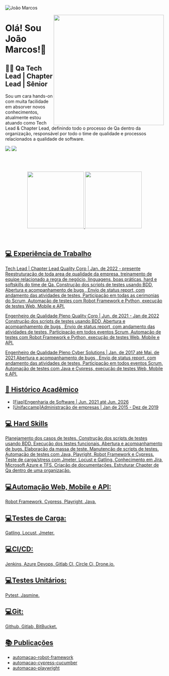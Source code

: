 <p align="left"> <img src="https://komarev.com/ghpvc/?username=joaomarcosqa&label=Profile%20views&color=0e75b6&style=flat" alt="João Marcos" /> </p>

<img align="right" width="350" src="https://d585tldpucybw.cloudfront.net/sfimages/default-source/productsimages/teststudio/lp-710x510-case-2-illustration.png"/>

# Olá! Sou João Marcos!👋   <br>

## 👩‍💻 Qa Tech Lead | Chapter Lead | Sênior

Sou um cara hands-on com muita
facilidade em absorver novos conhecimentos,
atualmente estou atuando como Tech Lead & Chapter Lead, definindo todo o processo de Qa dentro da organização, responsável por todo o time de qualidade e processos relacionados a qualidade de software.

[<img src="https://img.shields.io/badge/linkedin-%230077B5.svg?&style=for-the-badge&logo=linkedin&logoColor=white"/>](https://www.linkedin.com/in/joao-marcos-test-analyst/)
[<img src="https://img.shields.io/badge/allmylinks-%230077B5.svg?&style=for-the-badge&logo=almylinks&logoColor=white"/>](https://allmylinks.com/joaomarcosqa)

<br><br>
<div align="center">
  <a href="https://github.com/joaomarcosqa">
<img height="180em" src="https://github-readme-stats.vercel.app/api?username=joaomarcosqa&show_icons=true&theme=midnight-purple&include_all_commits=true&count_private=true"/>
<img height="180em" src="https://github-readme-stats.vercel.app/api/top-langs/?username=joaomarcosqa&layout=compact&langs_count=7&theme=midnight-purple"/>
</div><br><br>

## 💻 Experiência de Trabalho
Tech Lead | Chapter Lead
Quality Corp | Jan. de 2022 - presente
Reestruturação de toda area de qualidade da empresa, treinamento de equipe relacionado a regra de negócio, linguagens, boas práticas, hard e softskills do time de Qa. Construção dos scripts de testes usando BDD, Abertura e acompanhamento de bugs , Envio de status report, com andamento das atividades de testes, Participação em todas as cerimonias do Scrum, Automação de testes com Robot Framework e Python, execução de testes Web, Mobile e API.

Engenheiro de Qualidade Pleno
Quality Corp | Jun. de 2021 - Jan de 2022
Construção dos scripts de testes usando BDD, Abertura e acompanhamento de bugs , Envio de status report, com andamento das atividades de testes, Participação em todos eventos Scrum, Automação de testes com Robot Framework e Python, execução de testes Web, Mobile e API.

Engenheiro de Qualidade Pleno
Cyber Solutions | Jan. de 2017 até Mai. de 2021
Abertura e acompanhamento de bugs , Envio de status report, com andamento das atividades de testes, Participação em todos eventos Scrum, Automação de testes com Java e Cypress, execução de testes Web, Mobile e API.

## 📝 Histórico Acadêmico
- [Fiap]Engenharia de Software | Jun. 2021 até Jun. 2026
- [Unifaccamp]Administração de empresas | Jan de 2015 - Dez de 2019

## 💻 Hard Skills
Planejamento dos casos de testes.
Construção dos scripts de testes usando BDD.
Execução dos testes funcionais.
Abertura e acompanhamento de bugs.
Elaboração da massa de teste.
Manutenção de scripts de testes.
Automação de testes com Java, Playright, Robot Framework e Cypress.
Teste de carga/stress com Jmeter, Locust e Gatling.
Conhecimento em Jira, Microsoft Azure e TFS.
Criação de documentações.
Estruturar Chapter de Qa dentro de uma organização.

## 💻Automação Web, Mobile e API:
Robot Framework,
Cypress,
Playright,
Java.

## 💻Testes de Carga:
Gatling,
Locust,
Jmeter.

## 💻CI/CD:
Jenkins,
Azure Devops,
Gitlab CI,
Circle Ci,
Drone.io.

## 💻Testes Unitários:
Pytest,
Jasmine.

## 💻Git:
Github,
Gitlab,
BitBucket.

## 📚 Publicações
- [automacao-robot-framework](https://github.com/joaomarcosqa/automacao-robot-framework)
- [automacao-cypress-cucumber](https://github.com/joaomarcosqa/automacao-cypress-cucumber)
- [automacao-playwright](https://github.com/joaomarcosqa/automacao-playwright)
